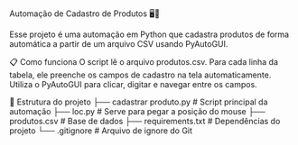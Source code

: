 Automação de Cadastro de Produtos 🖥️🤖

Esse projeto é uma automação em Python que cadastra produtos de forma automática a partir de um arquivo CSV usando PyAutoGUI.

📋 Como funciona
O script lê o arquivo produtos.csv.
Para cada linha da tabela, ele preenche os campos de cadastro na tela automaticamente.
Utiliza o PyAutoGUI para clicar, digitar e navegar entre os campos.

📂 Estrutura do projeto
├── cadastrar produto.py # Script principal da automação 
├── loc.py # Serve para pegar a posição do mouse
├── produtos.csv # Base de dados 
├── requirements.txt # Dependências do projeto 
└── .gitignore # Arquivo de ignore do Git
